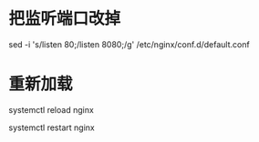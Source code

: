 # 把监听端口改掉

sed -i 's/listen 80;/listen 8080;/g' /etc/nginx/conf.d/default.conf

# 重新加载
systemctl reload nginx

systemctl restart nginx